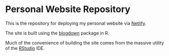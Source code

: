# Personal Website Repository

This is the repository for deploying my personal website via [Netlify](https://netlify.com).

The site is built using the [blogdown](https://bookdown.org/yihui/blogdown/) package in R.

Much of the convenience of building the site comes from the massive utility of the [RStudio](https://rstudio.com) IDE.
